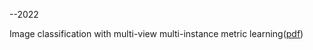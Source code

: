 --2022

Image classification with multi-view multi-instance metric learning([pdf](http://infhighdim.github.io/files/Image_classification_with_multi-view_multi-instance_metric_learning.pdf))
